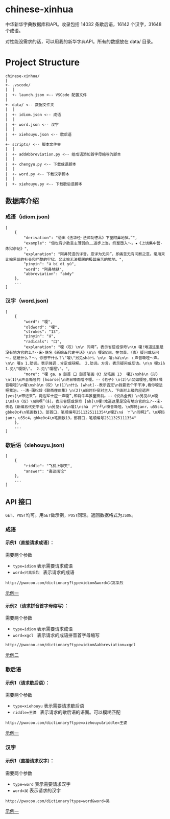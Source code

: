# chinese-xinhua
中华新华字典数据库和API。收录包括 14032 条歇后语，16142 个汉字，31648 个成语。

对性能没需求的话，可以用我的新华字典API。所有的数据放在 data/ 目录。

# Project Structure
```
chinese-xinhua/
|
+- .vscode/
|  |
|  +- launch.json <-- VSCode 配置文件
|
+- data/ <-- 数据文件夹
|  |
|  +- idiom.json <-- 成语
|  |
|  +- word.json <-- 汉字
|  |
|  +- xiehouyu.json <-- 歇后语
|
+- scripts/ <-- 脚本文件夹
|  |
|  +- addAbbreviation.py <-- 给成语添加首字母缩写的脚本
|  |
|  +- chengyu.py <-- 下载成语脚本
|  |
|  +- word.py <-- 下载汉字脚本
|  |
|  +- xiehouyu.py <-- 下载歇后语脚本
```

## 数据库介绍
### 成语（idiom.json)
```
[
    {
        "derivation": "语出《法华经·法师功德品》下至阿鼻地狱。”",
        "example": "但也有少数意志薄弱的……逐步上当，终至堕入～。★《上饶集中营·炼狱杂记》",
        "explanation": "阿鼻梵语的译音，意译为无间”，即痛苦无有间断之意。常用来比喻黑暗的社会和严酷的牢狱。又比喻无法摆脱的极其痛苦的境地。",
        "pinyin": "ā bí dì yù",
        "word": "阿鼻地狱",
        "abbreviation": "abdy"
    },
    ...
]
```

### 汉字（word.json)
```
[
    {
        "word": "嗄",
        "oldword": "嗄",
        "strokes": "13",
        "pinyin": "á",
        "radicals": "口",
        "explanation": "嗄〈叹〉\n\n 同啊”。表示省悟或惊奇\n\n 嗄!难道这里是没有地方官的么?--宋·佚名《新编五代史平话》\n\n 嗄á叹词。在句首，〈表〉疑问或反问～，这是什么？～，你想干什么？\"嗄\"另见shà㈠。\n\n 嗄shà\n\n ⒈声音嘶哑～声。\n\n 嗄a 1.助词。表示强调﹑肯定或辩解。 2.助词。方言。表示疑问或反诘。\n\n 嗄xià 1.见\"嗄饭\"。 2.见\"嗄程\"。",
        "more": "嗄 ga、a 部首 口 部首笔画 03 总笔画 13  嗄2\nshà\n〈形〉\n(1)\n声音嘶哑的 [hoarse]\n终日嚎而嗌不嗄。--《老子》\n(2)\n又如嗄哑,嗄嘶(嗓音嘶哑)\n嗄\nshà\n〈叹〉\n(1)\n什么 [what]--表示否定\n我要丢个干干净,看你嗄法把我治。--清·蒲松龄《聊斋俚曲集》\n(2)\n旧时仆役对主人、下级对上级的应诺声 [yes]\n带进来”。两边军士应一声嗄”,即将牛皋推至面前。--《说岳全传》\n另见á\n嗄1\ná\n〈叹〉\n同啊”(á)。表示省悟或惊奇 [ah]\n嗄!难道这里是没有地方官的么?--宋·佚名《新编五代史平话》\n另见shà\n嗄1\nshà　ㄕㄚ╝\n嗓音嘶哑。\n郑码janr，u55c4，gbke0c4\n笔画数13，部首口，笔顺编号2511325111354\n嗄2\ná　ㄚˊ\n同啊2”。\n郑码janr，u55c4，gbke0c4\n笔画数13，部首口，笔顺编号2511325111354"
    },
    ... 
]
```

### 歇后语（xiehouyu.json)
```
[
    {
        "riddle": "飞机上聊天",
        "answer": "高谈阔论"
    },
    ...
]
```

## API 接口
`GET`、`POST`均可。用`GET`做示例，`POST`同理。返回数据格式为`JSON`。
### 成语

#### 示例1（直接请求成语）：
需要两个参数
- `type=idiom` 表示需要请求成语
- `word=兴高采烈 ` 表示请求的成语
```
http://pwxcoo.com/dictionary?type=idiom&word=兴高采烈   
```
[示例一](http://pwxcoo.com/dictionary?type=idiom&word=%E5%85%B4%E9%AB%98%E9%87%87%E7%83%88)

#### 示例2（请求拼音首字母缩写）：
需要两个参数
- `type=idiom` 表示需要请求成语
- `word=xgcl ` 表示请求的成语拼音首字母缩写
```
http://pwxcoo.com/dictionary?type=idiom&abbreviation=xgcl   
```
[示例二](http://pwxcoo.com/dictionary?type=idiom&abbreviation=xgcl)

### 歇后语

#### 示例1（请求歇后语）：
需要两个参数
- `type=xiehouyu` 表示需要请求歇后语
- `riddle=王婆 ` 表示请求的歇后语的语面。可以模糊匹配
```
http://pwxcoo.com/dictionary?type=xiehouyu&riddle=王婆   
```
[示例一](http://pwxcoo.com/dictionary?type=xiehouyu&riddle=%E7%8E%8B%E5%A9%86)

### 汉字

#### 示例1（直接请求汉字）：
需要两个参数
- `type=word` 表示需要请求汉字
- `word=吴` 表示请求的汉字
```
http://pwxcoo.com/dictionary?type=word&word=吴   
```
[示例一](http://pwxcoo.com/dictionary?type=word&word=%E5%90%B4)

